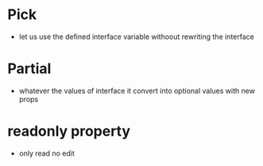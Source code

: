 # Pick

- let us use the defined interface variable withoout rewriting the interface

# Partial

- whatever the values of interface it convert into optional values with new props


# readonly property
 - only read no edit